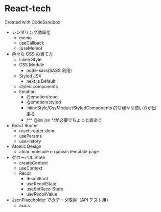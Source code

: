# React-tech

Created with CodeSandbox

- レンダリング効率化
  - memo
  - useCallback
  - (useMemo)
- 色々な CSS の当て方
  - Inline Style
  - CSS Module
    - node-sass(SASS 利用)
  - Styled JSX
    - next.js Default
  - styled components
  - Emotion
    - @emotion/react
    - @emotion/styled
    - InlineStyle/CssModule/StyledComponents 的な様々な使い方が出来る
    - /\*\* @jsx jsx \*/が必要でちょっと癖あり
- React Router
  - react-router-dom
  - useParams
  - useHistory
- Atomic Design
  - atom molecule organism template page
- グローバル State
  - createContext
  - useContext
  - Recoil
    - RecoilRoot
    - useRecoilState
    - useSetRecoilState
    - useRecoilValue
- JsonPlaceholder でのデータ取得（API テスト用）
  - axios

